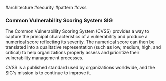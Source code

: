 #architecture #security #pattern #cvss

### Common Vulnerability Scoring System SIG

The Common Vulnerability Scoring System (CVSS) provides a way to capture the principal characteristics of a vulnerability and produce a numerical score reflecting its severity. The numerical score can then be translated into a qualitative representation (such as low, medium, high, and critical) to help organizations properly assess and prioritize their vulnerability management processes.

CVSS is a published standard used by organizations worldwide, and the SIG's mission is to continue to improve it.